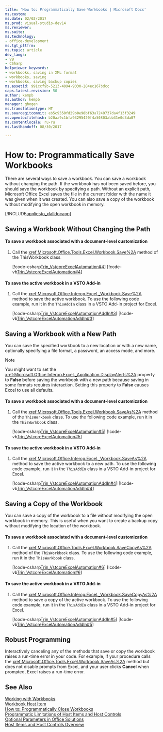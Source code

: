 ```yaml
---
title: 'How to: Programmatically Save Workbooks | Microsoft Docs'
ms.custom: 
ms.date: 02/02/2017
ms.prod: visual-studio-dev14
ms.reviewer: 
ms.suite: 
ms.technology:
- office-development
ms.tgt_pltfrm: 
ms.topic: article
dev_langs:
- VB
- CSharp
helpviewer_keywords:
- workbooks, saving in XML format
- workbooks, saving
- workbooks, saving backup copies
ms.assetid: 991ccf9b-5213-4094-9030-284ec167bdcc
caps.latest.revision: 50
author: kempb
ms.author: kempb
manager: ghogen
ms.translationtype: HT
ms.sourcegitcommit: eb5c9550fd29b0e98bf63a7240737da4f13f3249
ms.openlocfilehash: b20aa9c1bfa93295420f4a50803abb31e0d3da07
ms.contentlocale: ru-ru
ms.lasthandoff: 08/30/2017

---
```

# <a name="how-to-programmatically-save-workbooks"></a>How to: Programmatically Save Workbooks
  There are several ways to save a workbook. You can save a workbook without changing the path. If the workbook has not been saved before, you should save the workbook by specifying a path. Without an explicit path, Microsoft Office Excel saves the file in the current folder with the name it was given when it was created. You can also save a copy of the workbook without modifying the open workbook in memory.  
  
 [!INCLUDE[appliesto_xlalldocapp](../vsto/includes/appliesto-xlalldocapp-md.md)]  
  
## <a name="saving-a-workbook-without-changing-the-path"></a>Saving a Workbook Without Changing the Path  
  
#### <a name="to-save-a-workbook-associated-with-a-document-level-customization"></a>To save a workbook associated with a document-level customization  
  
1.  Call the <xref:Microsoft.Office.Tools.Excel.Workbook.Save%2A> method of the ThisWorkbook class.  
  
     [!code-csharp[Trin_VstcoreExcelAutomation#4](../vsto/codesnippet/CSharp/Trin_VstcoreExcelAutomationCS/ThisWorkbook.cs#4)]  [!code-vb[Trin_VstcoreExcelAutomation#4](../vsto/codesnippet/VisualBasic/Trin_VstcoreExcelAutomation/ThisWorkbook.vb#4)]  
  
#### <a name="to-save-the-active-workbook-in-a-vsto-add-in"></a>To save the active workbook in a VSTO Add-in  
  
1.  Call the <xref:Microsoft.Office.Interop.Excel._Workbook.Save%2A> method to save the active workbook. To use the following code example, run it in the `ThisAddIn` class in a VSTO Add-in project for Excel.  
  
     [!code-csharp[Trin_VstcoreExcelAutomationAddIn#3](../vsto/codesnippet/CSharp/trin_vstcoreexcelautomationaddin/ThisAddIn.cs#3)]  [!code-vb[Trin_VstcoreExcelAutomationAddIn#3](../vsto/codesnippet/VisualBasic/trin_vstcoreexcelautomationaddin/ThisAddIn.vb#3)]  
  
## <a name="saving-a-workbook-with-a-new-path"></a>Saving a Workbook with a New Path  
 You can save the specified workbook to a new location or with a new name, optionally specifying a file format, a password, an access mode, and more.  
  
> [!NOTE]  
>  You might want to set the <xref:Microsoft.Office.Interop.Excel._Application.DisplayAlerts%2A> property to **False** before saving the workbook with a new path because saving in some formats requires interaction. Setting this property to **False** causes Excel to use all defaults.  
  
#### <a name="to-save-a-workbook-associated-with-a-document-level-customization"></a>To save a workbook associated with a document-level customization  
  
1.  Call the <xref:Microsoft.Office.Tools.Excel.Workbook.SaveAs%2A> method of the `ThisWorkbook` class. To use the following code example, run it in the `ThisWorkbook` class.  
  
     [!code-csharp[Trin_VstcoreExcelAutomation#5](../vsto/codesnippet/CSharp/Trin_VstcoreExcelAutomationCS/ThisWorkbook.cs#5)]  [!code-vb[Trin_VstcoreExcelAutomation#5](../vsto/codesnippet/VisualBasic/Trin_VstcoreExcelAutomation/ThisWorkbook.vb#5)]  
  
#### <a name="to-save-the-active-workbook-in-a-vsto-add-in"></a>To save the active workbook in a VSTO Add-in  
  
1.  Call the <xref:Microsoft.Office.Interop.Excel._Workbook.SaveAs%2A> method to save the active workbook to a new path. To use the following code example, run it in the `ThisAddIn` class in a VSTO Add-in project for Excel.  
  
     [!code-csharp[Trin_VstcoreExcelAutomationAddIn#4](../vsto/codesnippet/CSharp/trin_vstcoreexcelautomationaddin/ThisAddIn.cs#4)]  [!code-vb[Trin_VstcoreExcelAutomationAddIn#4](../vsto/codesnippet/VisualBasic/trin_vstcoreexcelautomationaddin/ThisAddIn.vb#4)]  
  
## <a name="saving-a-copy-of-the-workbook"></a>Saving a Copy of the Workbook  
 You can save a copy of the workbook to a file without modifying the open workbook in memory. This is useful when you want to create a backup copy without modifying the location of the workbook.  
  
#### <a name="to-save-a-workbook-associated-with-a-document-level-customization"></a>To save a workbook associated with a document-level customization  
  
1.  Call the <xref:Microsoft.Office.Tools.Excel.Workbook.SaveCopyAs%2A> method of the `ThisWorkbook` class. To use the following code example, run it in the `ThisWorkbook` class.  
  
     [!code-csharp[Trin_VstcoreExcelAutomation#6](../vsto/codesnippet/CSharp/Trin_VstcoreExcelAutomationCS/ThisWorkbook.cs#6)]  [!code-vb[Trin_VstcoreExcelAutomation#6](../vsto/codesnippet/VisualBasic/Trin_VstcoreExcelAutomation/ThisWorkbook.vb#6)]  
  
#### <a name="to-save-the-active-workbook-in-a-vsto-add-in"></a>To save the active workbook in a VSTO Add-in  
  
1.  Call the <xref:Microsoft.Office.Interop.Excel._Workbook.SaveCopyAs%2A> method to save a copy of the active workbook. To use the following code example, run it in the `ThisAddIn` class in a VSTO Add-in project for Excel.  
  
     [!code-csharp[Trin_VstcoreExcelAutomationAddIn#5](../vsto/codesnippet/CSharp/trin_vstcoreexcelautomationaddin/ThisAddIn.cs#5)]  [!code-vb[Trin_VstcoreExcelAutomationAddIn#5](../vsto/codesnippet/VisualBasic/trin_vstcoreexcelautomationaddin/ThisAddIn.vb#5)]  
  
## <a name="robust-programming"></a>Robust Programming  
 Interactively canceling any of the methods that save or copy the workbook raises a run-time error in your code. For example, if your procedure calls the <xref:Microsoft.Office.Tools.Excel.Workbook.SaveAs%2A> method but does not disable prompts from Excel, and your user clicks **Cancel** when prompted, Excel raises a run-time error.  
  
## <a name="see-also"></a>See Also  
 [Working with Workbooks](../vsto/working-with-workbooks.md)   
 [Workbook Host Item](../vsto/workbook-host-item.md)   
 [How to: Programmatically Close Workbooks](../vsto/how-to-programmatically-close-workbooks.md)   
 [Programmatic Limitations of Host Items and Host Controls](../vsto/programmatic-limitations-of-host-items-and-host-controls.md)   
 [Optional Parameters in Office Solutions](../vsto/optional-parameters-in-office-solutions.md)   
 [Host Items and Host Controls Overview](../vsto/host-items-and-host-controls-overview.md)  
  
  
